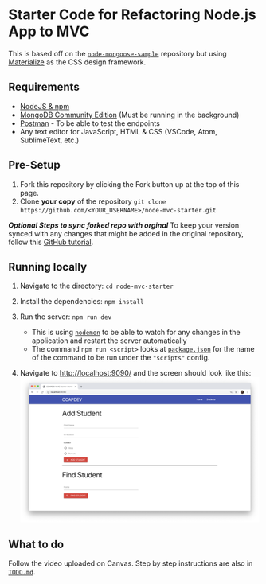 # Starter Code for Refactoring Node.js App to MVC

This is based off on the [`node-mongoose-sample`](https://github.com/unisse-courses/node-mongoose-sample) repository but using [Materialize](https://materializecss.com/) as the CSS design framework.

## Requirements
* [NodeJS & npm](https://www.npmjs.com/get-npm)
* [MongoDB Community Edition](https://docs.mongodb.com/manual/administration/install-community/) (Must be running in the background)
* [Postman](https://www.postman.com/) - To be able to test the endpoints
* Any text editor for JavaScript, HTML & CSS (VSCode, Atom, SublimeText, etc.)

## Pre-Setup
1. Fork this repository by clicking the Fork button up at the top of this page.
2. Clone **your copy** of the repository `git clone https://github.com/<YOUR_USERNAME>/node-mvc-starter.git`

**_Optional Steps to sync forked repo with orginal_**
To keep your version synced with any changes that might be added in the original repository, follow this [GitHub tutorial](https://help.github.com/en/github/getting-started-with-github/fork-a-repo).

## Running locally
1. Navigate to the directory: `cd node-mvc-starter`
2. Install the dependencies: `npm install`
3. Run the server: `npm run dev`
    - This is using [`nodemon`](https://github.com/remy/nodemon#nodemon) to be able to watch for any changes in the application and restart the server automatically
    - The command `npm run <script>` looks at [`package.json`](package.json) for the name of the command to be run under the `"scripts"` config.

4. Navigate to [http://localhost:9090/](http://localhost:9090/) and the screen should look like this:
    ![alt text](screens/expected-screen.png "Expected home page")

## What to do
Follow the video uploaded on Canvas. Step by step instructions are also in [`TODO.md`](TODO.md).
